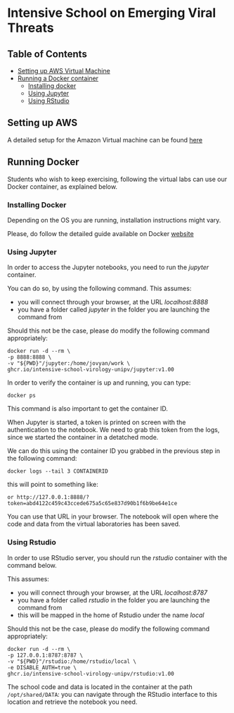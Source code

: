 # Intensive School on Emerging Viral Threats

## Table of Contents

* [Setting up AWS Virtual Machine](#setting-up-aws)
* [Running a Docker container](#running-docker)
    * [Installing docker](#installing-docker)
    * [Using Jupyter](#using-jupyter)
    * [Using RStudio](#using-rstudio)



## Setting up AWS

A detailed setup for the Amazon Virtual machine can be found [here](setup_vm.md)


## Running Docker

Students who wish to keep exercising, following the virtual labs can use our Docker container, as explained below.

### Installing Docker

Depending on the OS you are running, installation instructions might vary.

Please, do follow the detailed guide available on Docker [website](https://docs.docker.com/get-docker/)


### Using Jupyter

In order to access the Jupyter notebooks, you need to run the *jupyter* container.

You can do so, by using the following command. This assumes:

- you will connect through your browser, at the URL *localhost:8888*
- you have a folder called *jupyter* in the folder you are launching the command from

Should this not be the case, please do modify the following command appropriately:


```{bash}
docker run -d --rm \
-p 8888:8888 \
-v "${PWD}"/jupyter:/home/jovyan/work \
ghcr.io/intensive-school-virology-unipv/jupyter:v1.00
```

In order to verify the container is up and running, you can type:


```{bash}
docker ps
```

This command is also important to get the container ID.


When Jupyter is started, a token is printed on screen with the authentication to the notebook. We need to grab this token from the logs, since we started the container in a detatched mode.

We can do this using the container ID you grabbed in the previous step in the following command:

```{bash}
docker logs --tail 3 CONTAINERID
```

this will point to something like:

```
or http://127.0.0.1:8888/?token=abd4122c459c43ccede675a5c65e837d90b1f6b9be64e1ce
```

You can use that URL in your browser.
The notebook will open where the code and data from the virtual laboratories has been saved.

### Using Rstudio

In order to use RStudio server, you should run the *rstudio* container with the command below.

This assumes:

- you will connect through your browser, at the URL *localhost:8787*
- you have a folder called *rstudio* in the folder you are launching the command from
- this will be mapped in the home of Rstudio under the name *local*

Should this not be the case, please do modify the following command appropriately:

```{bash}
docker run -d --rm \
-p 127.0.0.1:8787:8787 \
-v "${PWD}"/rstudio:/home/rstudio/local \
-e DISABLE_AUTH=true \
ghcr.io/intensive-school-virology-unipv/rstudio:v1.00
```

The school code and data is located in the container at the path ```/opt/shared/DATA```: you can navigate through the RStudio interface to this location and retrieve the notebook you need.